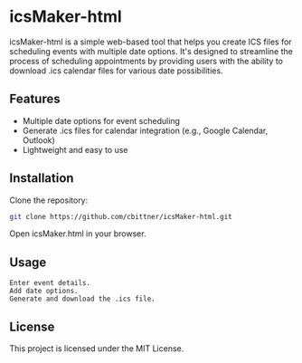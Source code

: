 # icsMaker-html

icsMaker-html is a simple web-based tool that helps you create ICS files for scheduling events with multiple date options. It's designed to streamline the process of scheduling appointments by providing users with the ability to download .ics calendar files for various date possibilities.

## Features
- Multiple date options for event scheduling
- Generate .ics files for calendar integration (e.g., Google Calendar, Outlook)
- Lightweight and easy to use

## Installation
Clone the repository:
```bash
git clone https://github.com/cbittner/icsMaker-html.git
```

Open icsMaker.html in your browser.

## Usage

    Enter event details.
    Add date options.
    Generate and download the .ics file.

## License
This project is licensed under the MIT License.
